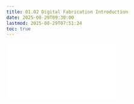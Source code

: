 ```yaml
---
title: 01.02 Digital Fabrication Introduction
date: 2025-08-29T09:30:00
lastmod: 2025-08-29T07:51:24
toc: true
---
```


![Link to included file contents](../../../../digital-fabrication/digital-fabrication.md)
